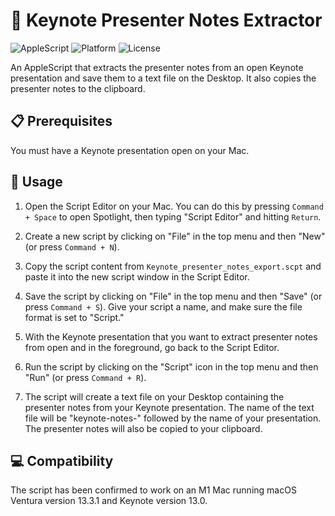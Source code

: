 # 📝 Keynote Presenter Notes Extractor

![AppleScript](https://img.shields.io/badge/Script-AppleScript-blue)
![Platform](https://img.shields.io/badge/Platform-macOS-brightgreen)
![License](https://img.shields.io/badge/License-MIT-green)

An AppleScript that extracts the presenter notes from an open Keynote presentation and save them to a text file on the Desktop. It also copies the presenter notes to the clipboard.

## 📋 Prerequisites

You must have a Keynote presentation open on your Mac.

## 🚀 Usage

1. Open the Script Editor on your Mac. You can do this by pressing `Command + Space` to open Spotlight, then typing "Script Editor" and hitting `Return`.

2. Create a new script by clicking on "File" in the top menu and then "New" (or press `Command + N`).

3. Copy the script content from `Keynote_presenter_notes_export.scpt` and paste it into the new script window in the Script Editor.

4. Save the script by clicking on "File" in the top menu and then "Save" (or press `Command + S`). Give your script a name, and make sure the file format is set to "Script."

5. With the Keynote presentation that you want to extract presenter notes from open and in the foreground, go back to the Script Editor.

6. Run the script by clicking on the "Script" icon in the top menu and then "Run" (or press `Command + R`).

7. The script will create a text file on your Desktop containing the presenter notes from your Keynote presentation. The name of the text file will be "keynote-notes-" followed by the name of your presentation. The presenter notes will also be copied to your clipboard.

## 💻 Compatibility

The script has been confirmed to work on an M1 Mac running macOS Ventura version 13.3.1 and Keynote version 13.0.
